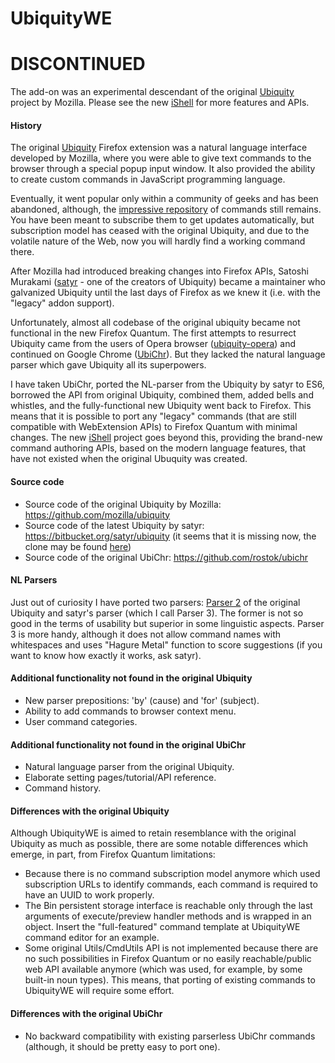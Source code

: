 # UbiquityWE

# DISCONTINUED 

The add-on was an experimental descendant of the original [Ubiquity](https://wiki.mozilla.org/Labs/Ubiquity)
project by Mozilla. Please see the new [iShell](https://gchristensen.github.io/ishell/) for more features and APIs.

#### History

The original [Ubiquity](https://wiki.mozilla.org/Labs/Ubiquity) Firefox extension was a natural language interface developed by Mozilla, 
where you were able to give text commands to the browser through a special popup input window.
It also provided the ability to create custom commands in JavaScript programming language.

Eventually, it went popular only within a community of
geeks and has been abandoned, although, the [impressive
repository](https://wiki.mozilla.org/Labs/Ubiquity/Commands_In_The_Wild) of commands still remains. 
You have been meant to subscribe them to get updates automatically, but subscription model has ceased
with the original Ubiquity, and due to the volatile nature of the Web, now you will hardly find a working command there.

After Mozilla had introduced breaking changes into Firefox APIs, Satoshi Murakami
([satyr](http://profile.hatena.ne.jp/murky-satyr/) - one of the creators of Ubiquity) became a maintainer who galvanized 
Ubiquity until the last days of Firefox as we knew it (i.e. with the "legacy" addon support).   

Unfortunately, almost all codebase of the original ubiquity became not functional in 
the new Firefox Quantum. The first attempts to resurrect Ubiquity came from the users 
of Opera browser ([ubiquity-opera](https://github.com/cosimo/ubiquity-opera))
 and continued on Google Chrome ([UbiChr](https://github.com/rostok/ubichr)).
But they lacked the natural language parser which gave Ubiquity all
its superpowers. 

I have taken UbiChr, ported the NL-parser from the Ubiquity by satyr to ES6, borrowed the API from original Ubiquity,
combined them, added bells and whistles, and the fully-functional new Ubiquity went back to Firefox. 
This means that it is possible to port any "legacy" commands (that are still compatible with WebExtension APIs) 
to Firefox Quantum with minimal changes. The new [iShell](https://gchristensen.github.io/ishell/) project goes beyond this, 
providing the brand-new command authoring APIs, based on the modern language features, that have not existed when the original
Ubuquity was created.

#### Source code

* Source code of the original Ubiquity by Mozilla: https://github.com/mozilla/ubiquity
* Source code of the latest Ubiquity by satyr: https://bitbucket.org/satyr/ubiquity 
  (it seems that it is missing now, the clone may be found [here](https://github.com/GChristensen/ubiquity))
* Source code of the original UbiChr: https://github.com/rostok/ubichr

#### NL Parsers

Just out of curiosity I have ported two parsers: [Parser 2](https://wiki.mozilla.org/Labs/Ubiquity/Parser_2) 
of the original Ubiquity and satyr's parser (which I call Parser 3). The former is not so
good in the terms of usability but superior in some linguistic aspects. Parser 3 is more handy, 
although it does not allow command names with whitespaces and uses "Hagure Metal" function to score suggestions
(if you want to know how exactly it works, ask satyr).

 
#### Additional functionality not found in the original Ubiquity

* New parser prepositions: 'by' (cause) and 'for' (subject).
* Ability to add commands to browser context menu.
* User command categories.

#### Additional functionality not found in the original UbiChr

* Natural language parser from the original Ubiquity.
* Elaborate setting pages/tutorial/API reference.
* Command history.

#### Differences with the original Ubiquity

Although UbiquityWE is aimed to retain resemblance with the original Ubiquity as much as possible,
there are some notable differences which emerge, in part, from Firefox Quantum limitations:

* Because there is no command subscription model anymore which used subscription URLs to identify commands, each command is required to
 have an UUID to work properly.
* The Bin persistent storage interface is reachable only through the last arguments of execute/preview handler methods and is wrapped in an object.
Insert the "full-featured" command template at UbiquityWE command editor for an example.
* Some original Utils/CmdUtils API is not implemented because there are no such possibilities
in Firefox Quantum or no easily reachable/public web API available anymore (which 
was used, for example, by some built-in noun types). 
This means, that porting of existing commands to UbiquityWE will require some effort.

#### Differences with the original UbiChr

* No backward compatibility with existing parserless UbiChr commands (although, it
should be pretty easy to port one).
